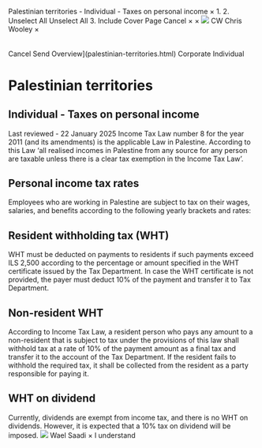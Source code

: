 Palestinian territories - Individual - Taxes on personal income
×
1.
2.
Unselect All
Unselect All
3.
Include Cover Page
Cancel
×
×
![](-/media/world-wide-tax-summaries/attachments/global---chris-wooley.ashx%3Frev=ac5e5f3223b34096b1afc2a6009c7320&revision=ac5e5f32-23b3-4096-b1af-c2a6009c7320&hash=859B7ADC84DC2CBEC9760E9E6EE7DE6D0A8BFCDF)
CW
Chris Wooley
×
######
Cancel
Send
Overview](palestinian-territories.html)
Corporate
Individual
# Palestinian territories
## Individual - Taxes on personal income
Last reviewed - 22 January 2025
Income Tax Law number 8 for the year 2011 (and its amendments) is the applicable Law in Palestine. According to this Law ‘all realised incomes in Palestine from any source for any person are taxable unless there is a clear tax exemption in the Income Tax Law’.
## Personal income tax rates
Employees who are working in Palestine are subject to tax on their wages, salaries, and benefits according to the following yearly brackets and rates:
## Resident withholding tax (WHT)
WHT must be deducted on payments to residents if such payments exceed ILS 2,500 according to the percentage or amount specified in the WHT certificate issued by the Tax Department. In case the WHT certificate is not provided, the payer must deduct 10% of the payment and transfer it to Tax Department.
## Non-resident WHT
According to Income Tax Law, a resident person who pays any amount to a non-resident that is subject to tax under the provisions of this law shall withhold tax at a rate of 10% of the payment amount as a final tax and transfer it to the account of the Tax Department. If the resident fails to withhold the required tax, it shall be collected from the resident as a party responsible for paying it.
## WHT on dividend
Currently, dividends are exempt from income tax, and there is no WHT on dividends. However, it is expected that a 10% tax on dividend will be imposed.
![](-/media/world-wide-tax-summaries/attachments/palestine---wael_saadi.ashx%3Frev=18d62c805087453dbd31677a5ac88498&revision=18d62c80-5087-453d-bd31-677a5ac88498&hash=672D6203FCE917873964AFFB41722F376D1A91DA)
Wael Saadi
×
I understand